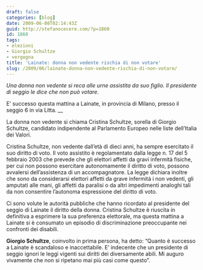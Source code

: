 ```yaml
---
draft: false
categories: [blog]
date: 2009-06-08T02:14:43Z
guid: http://stefanocecere.com/?p=1860
id: 1860
tags:
- elezioni
- Giorgio Schultze
- vergogna
title: 'Lainate: donna non vedente rischia di non votare'
slug: /2009/06/lainate-donna-non-vedente-rischia-di-non-votare/
---
```


_Una donna non vedente si reca alle urne assistita da suo figlio. Il presidente di seggio le dice che non può votare._

E’ successo questa mattina a Lainate, in provincia di Milano, presso il seggio 6 in via Litta. __

La donna non vedente si chiama Cristina Schultze, sorella di Giorgio Schultze, candidato indipendente al Parlamento Europeo nelle liste dell’Italia dei Valori.

Cristina Schultze, non vedente dall’età di dieci anni, ha sempre esercitato il suo diritto di voto. Il voto assistito è regolamentato dalla legge n. 17 del 5 febbraio 2003 che prevede che gli elettori affetti da gravi infermità fisiche, per cui non possono esercitare autonomamente il diritto di voto, possono avvalersi dell’assistenza di un accompagnatore. La legge dichiara inoltre che sono da considerarsi elettori affetti da grave infermità i non vedenti, gli amputati alle mani, gli affetti da paralisi o da altri impedimenti analoghi tali da non consentire l’autonoma espressione del diritto di voto.

Ci sono volute le autorità pubbliche che hanno ricordato al presidente del seggio di Lainate il diritto della donna. Cristina Schultze è riuscita in definitiva a esprimere la sua preferenza elettorale, ma questa mattina a Lainate si è consumato un episodio di discriminazione preoccupante nei confronti dei disabili.

**Giorgio Schultze**, coinvolto in prima persona, ha detto: “Quanto è successo a Lainate è scandaloso e inaccettabile. E’ indecente che un presidente di seggio ignori le leggi vigenti sui diritti dei diversamente abili. Mi auguro vivamente che non si ripetano mai più casi come questo”.